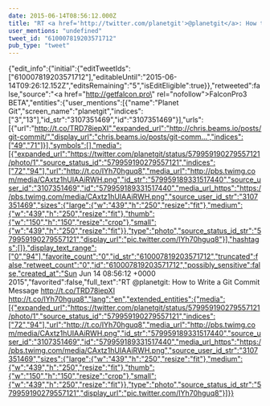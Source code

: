 ```yaml
---
date: 2015-06-14T08:56:12.000Z
title: "RT <a href='http://twitter.com/planetgit'>@planetgit</a>: How to Write a Git Commit Message http://t.co/TRD78iepXI http://t.co/IYh70hguq8″"
user_mentions: "undefined"
tweet_id: "610007819203571712"
pub_type: "tweet"
---
```

{"edit_info":{"initial":{"editTweetIds":["610007819203571712"],"editableUntil":"2015-06-14T09:26:12.152Z","editsRemaining":"5","isEditEligible":true}},"retweeted":false,"source":"<a href=\"http://getfalcon.pro\" rel=\"nofollow\">FalconPro3 BETA</a>","entities":{"user_mentions":[{"name":"Planet Git","screen_name":"planetgit","indices":["3","13"],"id_str":"3107351469","id":"3107351469"}],"urls":[{"url":"http://t.co/TRD78iepXI","expanded_url":"http://chris.beams.io/posts/git-commit/","display_url":"chris.beams.io/posts/git-comm…","indices":["49","71"]}],"symbols":[],"media":[{"expanded_url":"https://twitter.com/planetgit/status/579959190279557121/photo/1","source_status_id":"579959190279557121","indices":["72","94"],"url":"http://t.co/IYh70hguq8","media_url":"http://pbs.twimg.com/media/CAxtz1hUIAAiRWH.png","id_str":"579959189331517440","source_user_id":"3107351469","id":"579959189331517440","media_url_https":"https://pbs.twimg.com/media/CAxtz1hUIAAiRWH.png","source_user_id_str":"3107351469","sizes":{"large":{"w":"439","h":"250","resize":"fit"},"medium":{"w":"439","h":"250","resize":"fit"},"thumb":{"w":"150","h":"150","resize":"crop"},"small":{"w":"439","h":"250","resize":"fit"}},"type":"photo","source_status_id_str":"579959190279557121","display_url":"pic.twitter.com/IYh70hguq8"}],"hashtags":[]},"display_text_range":["0","94"],"favorite_count":"0","id_str":"610007819203571712","truncated":false,"retweet_count":"0","id":"610007819203571712","possibly_sensitive":false,"created_at":"Sun Jun 14 08:56:12 +0000 2015","favorited":false,"full_text":"RT @planetgit: How to Write a Git Commit Message http://t.co/TRD78iepXI http://t.co/IYh70hguq8","lang":"en","extended_entities":{"media":[{"expanded_url":"https://twitter.com/planetgit/status/579959190279557121/photo/1","source_status_id":"579959190279557121","indices":["72","94"],"url":"http://t.co/IYh70hguq8","media_url":"http://pbs.twimg.com/media/CAxtz1hUIAAiRWH.png","id_str":"579959189331517440","source_user_id":"3107351469","id":"579959189331517440","media_url_https":"https://pbs.twimg.com/media/CAxtz1hUIAAiRWH.png","source_user_id_str":"3107351469","sizes":{"large":{"w":"439","h":"250","resize":"fit"},"medium":{"w":"439","h":"250","resize":"fit"},"thumb":{"w":"150","h":"150","resize":"crop"},"small":{"w":"439","h":"250","resize":"fit"}},"type":"photo","source_status_id_str":"579959190279557121","display_url":"pic.twitter.com/IYh70hguq8"}]}}
